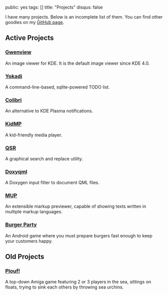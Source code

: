public: yes
tags: []
title: "Projects"
disqus: false

I have many projects. Below is an incomplete list of them. You can find
other goodies on my [GitHub page](http://github.com/agateau).

## Active Projects

### [Gwenview](http://gwenview.sf.net)

An image viewer for KDE. It is the default image viewer since KDE 4.0.

### [Yokadi](http://yokadi.github.com)

A command-line-based, sqlite-powered TODO list.

### [Colibri](/projects/colibri/)

An alternative to KDE Plasma notifications.

### [KidMP](/projects/kidmp)

A kid-friendly media player.

### [QSR](/projects/qsr/)

A graphical search and replace utility.

### [Doxyqml](/projects/doxyqml/)

A Doxygen input filter to document QML files.

### [MUP](http://github.com/agateau/mup)

An extensible markup previewer, capable of showing texts written in multiple markup languages.

### [Burger Party](http://greenyetilab.com/burgerparty)

An Android game where you must prepare burgers fast enough to keep your customers happy.

## Old Projects

### [Plouf!](/projects/plouf/)

A top-down Amiga game featuring 2 or 3 players in the sea, sittings on floats,
trying to sink each others by throwing sea urchins.
